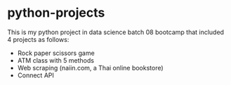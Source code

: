 # python-projects
This is my python project in data science batch 08 bootcamp that included 4 projects as follows:

- Rock paper scissors game
- ATM class with 5 methods
- Web scraping (naiin.com, a Thai online bookstore)
- Connect API
